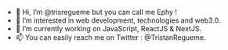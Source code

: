- 👋 Hi, I’m @trisregueme but you can call me Ephy !
- 👀 I’m interested in web development, technologies and web3.0.
- 🌱 I’m currently working on JavaScript, ReactJS & NextJS.
- 📫 You can easily reach me on Twitter : @TristanRegueme.

<!---
trisregueme/trisregueme is a ✨ special ✨ repository because its `README.md` (this file) appears on your GitHub profile.
You can click the Preview link to take a look at your changes.
--->
